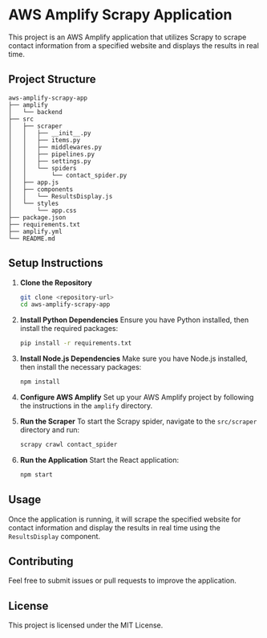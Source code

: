 # AWS Amplify Scrapy Application

This project is an AWS Amplify application that utilizes Scrapy to scrape contact information from a specified website and displays the results in real time.

## Project Structure

```
aws-amplify-scrapy-app
├── amplify
│   └── backend
├── src
│   ├── scraper
│   │   ├── __init__.py
│   │   ├── items.py
│   │   ├── middlewares.py
│   │   ├── pipelines.py
│   │   ├── settings.py
│   │   └── spiders
│   │       └── contact_spider.py
│   ├── app.js
│   ├── components
│   │   └── ResultsDisplay.js
│   └── styles
│       └── app.css
├── package.json
├── requirements.txt
├── amplify.yml
└── README.md
```

## Setup Instructions

1. **Clone the Repository**
   ```bash
   git clone <repository-url>
   cd aws-amplify-scrapy-app
   ```

2. **Install Python Dependencies**
   Ensure you have Python installed, then install the required packages:
   ```bash
   pip install -r requirements.txt
   ```

3. **Install Node.js Dependencies**
   Make sure you have Node.js installed, then install the necessary packages:
   ```bash
   npm install
   ```

4. **Configure AWS Amplify**
   Set up your AWS Amplify project by following the instructions in the `amplify` directory.

5. **Run the Scraper**
   To start the Scrapy spider, navigate to the `src/scraper` directory and run:
   ```bash
   scrapy crawl contact_spider
   ```

6. **Run the Application**
   Start the React application:
   ```bash
   npm start
   ```

## Usage

Once the application is running, it will scrape the specified website for contact information and display the results in real time using the `ResultsDisplay` component.

## Contributing

Feel free to submit issues or pull requests to improve the application. 

## License

This project is licensed under the MIT License.